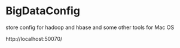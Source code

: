 BigDataConfig
=============

store config for hadoop and hbase and some other tools for Mac OS

http://localhost:50070/